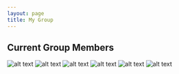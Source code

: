 ```yaml
---
layout: page
title: My Group
---
```


## Current Group Members 

![alt text](https://amolf.nl/portraits/Singh_Nitin_45020.jpg "Logo Title Text 1")        ![alt text](https://amolf.nl/portraits/Singh_Nitin_45020.jpg "Logo Title Text 1") ![alt text](https://amolf.nl/portraits/Singh_Nitin_45020.jpg "Logo Title Text 1") ![alt text](https://amolf.nl/portraits/Singh_Nitin_45020.jpg "Logo Title Text 1") ![alt text](https://amolf.nl/portraits/Singh_Nitin_45020.jpg "Logo Title Text 1") ![alt text](https://amolf.nl/portraits/Singh_Nitin_45020.jpg "Logo Title Text 1") 

